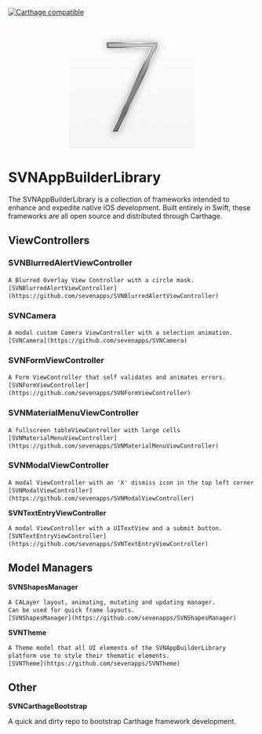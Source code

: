  [![Carthage compatible](https://img.shields.io/badge/Carthage-compatible-4BC51D.svg?style=flat)](https://github.com/Carthage/Carthage)

 <p align="center">
   <img src="/images/7appsLogo.jpg" alt="7apps.io"/>
 </p>

# SVNAppBuilderLibrary

The SVNAppBuilderLibrary is a collection of frameworks intended to enhance and expedite native iOS development.
Built entirely in Swift, these frameworks are all open source and distributed through Carthage.

## ViewControllers
### SVNBlurredAlertViewController

    A Blurred Overlay View Controller with a circle mask.
    [SVNBlurredAlertViewController](https://github.com/sevenapps/SVNBlurredAlertViewController)

### SVNCamera

    A modal custom Camera ViewController with a selection animation.
    [SVNCamera](https://github.com/sevenapps/SVNCamera)

### SVNFormViewController

    A Form ViewController that self validates and animates errors.
    [SVNFormViewController](https://github.com/sevenapps/SVNFormViewController)

### SVNMaterialMenuViewController

    A fullscreen tableViewController with large cells
    [SVNMaterialMenuViewController](https://github.com/sevenapps/SVNMaterialMenuViewController)

### SVNModalViewController

    A modal ViewController with an 'X' dismiss icon in the top left corner
    [SVNModalViewController](https://github.com/sevenapps/SVNModalViewController)

**SVNTextEntryViewController**

    A modal ViewController with a UITextView and a submit button.
    [SVNTextEntryViewController](https://github.com/sevenapps/SVNTextEntryViewController)


## Model Managers
**SVNShapesManager**

    A CALayer layout, animating, mutating and updating manager.
    Can be used for quick frame layouts.
    [SVNShapesManager](https://github.com/sevenapps/SVNShapesManager)

**SVNTheme**

    A Theme model that all UI elements of the SVNAppBuilderLibrary platform use to style their thematic elements.
    [SVNTheme](https://github.com/sevenapps/SVNTheme)

## Other
**SVNCarthageBootstrap**

  A quick and dirty repo to bootstrap Carthage framework development.
